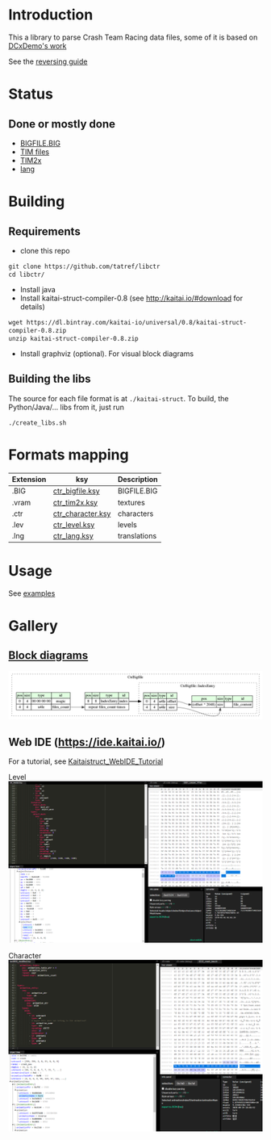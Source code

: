 # Introduction
This a library to parse Crash Team Racing data files, some of it is based on [DCxDemo's work](https://github.com/DCxDemo/CTR-tools)

See the [reversing guide](./REVERSING_WALKTHROUGH.md)

# Status
## Done or mostly done
* [BIGFILE.BIG](./kaitai-struct/ctr_bigfile.ksy)
* [TIM files](./kaitai-struct/psx_tim.ksy)
* [TIM2x](./kaitai-struct/ctr_tim2x.ksy)
* [lang](./kaitai-struct/ctr_lang.ksy)

# Building
## Requirements
* clone this repo

```
git clone https://github.com/tatref/libctr
cd libctr/
```

* Install java
* Install kaitai-struct-compiler-0.8 (see http://kaitai.io/#download for details)

```
wget https://dl.bintray.com/kaitai-io/universal/0.8/kaitai-struct-compiler-0.8.zip
unzip kaitai-struct-compiler-0.8.zip
```

* Install graphviz (optional). For visual block diagrams

## Building the libs
The source for each file format is at `./kaitai-struct`. To build, the Python/Java/... libs from it, just run

```
./create_libs.sh
```

# Formats mapping

|Extension|ksy|Description|
|---|---|---|
|.BIG|[ctr_bigfile.ksy](./kaitai-struct/ctr_bigfile.ksy)|BIGFILE.BIG|
|.vram|[ctr_tim2x.ksy](./kaitai-struct/ctr_tim2x.ksy)|textures|
|.ctr|[ctr_character.ksy](./kaitai-struct/ctr_character.ksy)|characters|
|.lev|[ctr_level.ksy](./kaitai-struct/ctr_level.ksy)|levels|
|.lng|[ctr_lang.ksy](./kaitai-struct/ctr_lang.ksy)|translations|

# Usage
See [examples](./examples)

# Gallery
## [Block diagrams](./graphviz/)
![CTR Bigfile](./graphviz/ctr_bigfile.png "CTR Bigfile")

## Web IDE (https://ide.kaitai.io/)
For a tutorial, see [Kaitaistruct_WebIDE_Tutorial](Kaitaistruct_WebIDE_Tutorial.md)

Level
![CTR Level](./gallery/web_ide_ctr_level.png "CTR Level")

Character
![CTR Character](./gallery/web_ide_ctr_character.png "CTR Character")


